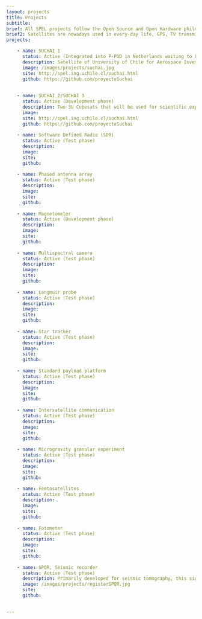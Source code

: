 ```yaml
---
layout: projects
title: Projects
subtitle:
brief: All SPEL projects follow the Open Source and Open Hardware philosophy. If you are interested in one of our projects don't hesitate and contact us
brief2: Satellites are nowadays used in every-day life, GPS, TV transmission, Internet and weather forecast being the most famous examples. The communication sub-systems (COM),  the On Board Computer (OBC) and the Energy Power System (EPS) all lie at the heart of every spacecraft, small or big. Continuous R&D activities try to make this subsystems better, smaller, and more efficient.  In parallel, the recent introduction of the Cubesat standard and its use of nontraditional risk-taking development approaches to achieve low-cost and fast-delivery has revolutionized the space sector by allowing literally hundreds of new actors to enter.  At the SPEL laboratory we are developing a space program based on Cubesat mission. Our goal is to design, develop and launch a Cubesat mission every two years. 
projects:

    - name: SUCHAI 1
      status: Active (Integrated into P-POD in Netherlands waiting to be carried on to USA for final integration in a Spacex's Falcon 9 rocket)
      description: Satellite of University of Chile for Aerospace Investigation. SUCHAI is the first chilean CubeSat developed by undergraduate students, engineers and professors of the Electrical Engineering, Physics and Mechanical Engineering Departments at Faculty of Physical and Mathematical Sciences (FCFM) at Universidad de Chile. It has three main goals (1) Generate avanced human resources, (2) Create space technology in our country and (3) serve a vehicle to carry scientific expirements in space.
      image: /images/projects/suchai.jpg
      site: http://spel.ing.uchile.cl/suchai.html
      github: https://github.com/proyectoSuchai
      
          
    - name: SUCHAI 2/SUCHAI 3
      status: Active (Development phase)
      description: Two 3U Cubesats that will be used for scientific exploration. Founded by the Chilean Government. It has a planned end date for 4Q 2018. 
      image:
      site: http://spel.ing.uchile.cl/suchai.html
      github: https://github.com/proyectoSuchai
      
    - name: Software Defined Radio (SDR)
      status: Active (Test phase)
      description: 
      image:
      site:
      github:
    
    - name: Phased antenna array
      status: Active (Test phase)
      description: 
      image:
      site:
      github:
    
    - name: Magnetometer
      status: Active (Development phase)
      description: 
      image: 
      site:
      github:
    
    - name: Multispectral camera
      status: Active (Test phase)
      description: 
      image:
      site:
      github:    
    
    - name: Langmuir probe
      status: Active (Test phase)
      description: 
      image: 
      site:
      github:
      
    - name: Star tracker
      status: Active (Test phase)
      description: 
      image: 
      site:
      github:
    
    - name: Standard payload platform
      status: Active (Test phase)
      description: 
      image: 
      site:
      github:
    
    - name: Intersatellite communication
      status: Active (Test phase)
      description: 
      image:
      site:
      github:
    
    - name: Microgravity granular experiment
      status: Active (Test phase)
      description: 
      image: 
      site:
      github:
    
    - name: Femtosatellites
      status: Active (Test phase)
      description: 
      image:
      site:
      github:
    
    - name: Fotometer
      status: Active (Test phase)
      description:
      image: 
      site:
      github:
    
    - name: SPQR, Seismic recorder
      status: Active (Test phase)
      description: Primarily developed for seismic tomography, this signal recorder is capable of digitalize, synchronize and save to disk (MSEED, ASCII formats) signal samples from different sources. It is based on low cost and COTS products.
      image: /images/projects/registerSPQR.jpg
      site:
      github:
    

---
```

